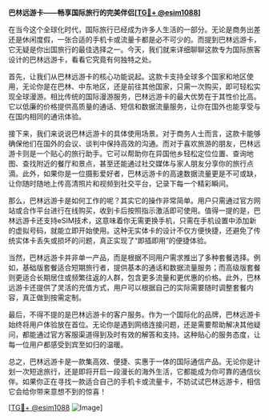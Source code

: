 **巴林远游卡——畅享国际旅行的完美伴侣[[TG💪+ @esim1088](https://t.me/s/esim1088)]**

在当今这个全球化时代，国际旅行已经成为许多人生活的一部分。无论是商务出差还是休闲度假，一张合适的手机卡或流量卡都是必不可少的。而提到巴林远游卡，它无疑是你出国旅行的最佳选择之一。今天，我们就来详细聊聊这款专为国际旅客设计的巴林远游卡，看看它究竟有何独特之处。

首先，让我们从巴林远游卡的核心功能说起。这款卡支持全球多个国家和地区使用，无论你是在巴林、中东地区，还是前往其他国家，只需一次购买，即可轻松实现全球漫游。相比传统的国际漫游服务，巴林远游卡的最大优势在于其性价比高。它以低廉的价格提供高质量的通话、短信和数据流量服务，让你在国外也能享受与在国内相同的通讯体验。

接下来，我们来说说巴林远游卡的具体使用场景。对于商务人士而言，这款卡能够确保他们在国外的会议、谈判中保持高效的沟通。而对于喜欢旅游的朋友，巴林远游卡则是一个贴心的旅行助手。它可以帮助你在异国他乡轻松定位位置、查询地图、查找附近的餐厅和景点，甚至还能通过社交媒体与家人朋友分享你的旅行点滴。此外，如果你是一位摄影爱好者，巴林远游卡的高速数据流量更是不可或缺，让你随时随地上传高清照片和视频到社交平台，记录下每一个精彩瞬间。

那么，巴林远游卡是如何工作的呢？其实它的操作非常简单。用户只需通过官方网站或合作平台进行在线购买，收到卡后按照指示激活即可使用。值得一提的是，巴林远游卡还支持eSIM技术，这意味着你无需更换手机，只需在手机设置中添加新的虚拟号码，就能立即开始使用。这种无实体卡的设计不仅方便快捷，还避免了传统实体卡丢失或损坏的问题，真正实现了“即插即用”的便捷体验。

当然，巴林远游卡并非单一产品，而是根据不同用户需求推出了多种套餐选择。例如，基础版套餐适合短期旅行者，提供基本的通话和数据流量服务；而高级版套餐则更适合长期居住或频繁往返的人群，包含更多流量和更优惠的价格。此外，巴林远游卡还提供了灵活的充值方式，用户可以根据自己的实际需要随时调整套餐内容，真正做到按需定制。

最后，不得不提的是巴林远游卡的客户服务。作为一个国际化的品牌，巴林远游卡始终将用户体验放在首位。无论你是遇到网络连接问题，还是需要帮助解决其他疑问，都能通过官方客服渠道得到及时有效的解答和支持。这种贴心的服务态度，让每一位用户都感受到宾至如归的温暖。

总之，巴林远游卡是一款集高效、便捷、实惠于一体的国际通信产品。无论你是计划一次短途旅行，还是即将开启一段漫长的海外生活，它都能成为你可靠的通信伙伴。如果你正在寻找一款适合自己的手机卡或流量卡，不妨试试巴林远游卡，相信它会给你带来意想不到的惊喜！

[[TG💪+ @esim1088](https://t.me/s/esim1088) ![Image](https://i.postimg.cc/4NQfJmqS/Snipaste-2025-05-13-00-14-12.png)]